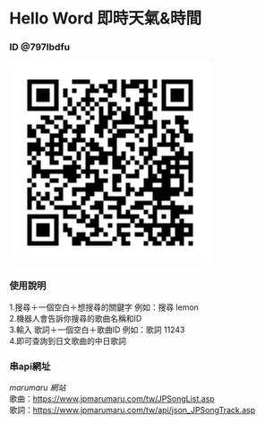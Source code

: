 # Hello Word 即時天氣&時間
 
 ### ID @797lbdfu


![Alt text](https://github.com/20ja/node-line-20ja/blob/master/%E6%A9%9F%E5%99%A8%E4%BA%BAqrcode.png?raw=true)

### 使用說明
1.搜尋＋一個空白＋想搜尋的關鍵字 例如：搜尋 lemon <br>
2.機器人會告訴你搜尋的歌曲名稱和ID <br>
3.輸入 歌詞＋一個空白＋歌曲ID 例如：歌詞 11243 <br>
4.即可查詢到日文歌曲的中日歌詞 <br>

### 串api網址
*marumaru 網站* <br />
歌曲：https://www.jpmarumaru.com/tw/JPSongList.asp <br />
歌詞：https://www.jpmarumaru.com/tw/api/json_JPSongTrack.asp <br />

